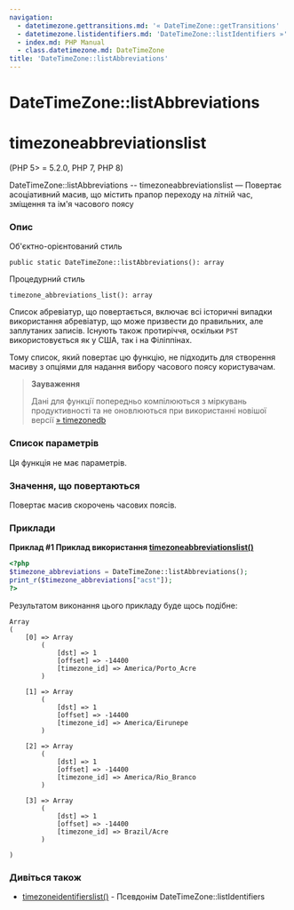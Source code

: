 ```yaml
---
navigation:
  - datetimezone.gettransitions.md: '« DateTimeZone::getTransitions'
  - datetimezone.listidentifiers.md: 'DateTimeZone::listIdentifiers »'
  - index.md: PHP Manual
  - class.datetimezone.md: DateTimeZone
title: 'DateTimeZone::listAbbreviations'
---
```

# DateTimeZone::listAbbreviations

# timezoneabbreviationslist

(PHP 5> = 5.2.0, PHP 7, PHP 8)

DateTimeZone::listAbbreviations -- timezoneabbreviationslist — Повертає асоціативний масив, що містить прапор переходу на літній час, зміщення та ім'я часового поясу

### Опис

Об'єктно-орієнтований стиль

```methodsynopsis
public static DateTimeZone::listAbbreviations(): array
```

Процедурний стиль

```methodsynopsis
timezone_abbreviations_list(): array
```

Список абревіатур, що повертається, включає всі історичні випадки використання абревіатур, що може призвести до правильних, але заплутаних записів. Існують також протиріччя, оскільки `PST` використовується як у США, так і на Філіппінах.

Тому список, який повертає цю функцію, не підходить для створення масиву з опціями для надання вибору часового поясу користувачам.

> **Зауваження**
> 
> Дані для функції попередньо компілюються з міркувань продуктивності та не оновлюються при використанні новішої версії [» timezonedb](https://pecl.php.net/package/timezonedb)

### Список параметрів

Ця функція не має параметрів.

### Значення, що повертаються

Повертає масив скорочень часових поясів.

### Приклади

**Приклад #1 Приклад використання [timezoneabbreviationslist()](function.timezone-abbreviations-list.html)**

```php
<?php
$timezone_abbreviations = DateTimeZone::listAbbreviations();
print_r($timezone_abbreviations["acst"]);
?>
```

Результатом виконання цього прикладу буде щось подібне:

```
Array
(
    [0] => Array
        (
            [dst] => 1
            [offset] => -14400
            [timezone_id] => America/Porto_Acre
        )

    [1] => Array
        (
            [dst] => 1
            [offset] => -14400
            [timezone_id] => America/Eirunepe
        )

    [2] => Array
        (
            [dst] => 1
            [offset] => -14400
            [timezone_id] => America/Rio_Branco
        )

    [3] => Array
        (
            [dst] => 1
            [offset] => -14400
            [timezone_id] => Brazil/Acre
        )

)
```

### Дивіться також

-   [timezoneidentifierslist()](function.timezone-identifiers-list.html) - Псевдонім DateTimeZone::listIdentifiers
